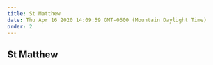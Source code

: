 ```yaml
---
title: St Matthew
date: Thu Apr 16 2020 14:09:59 GMT-0600 (Mountain Daylight Time)
order: 2
---
```


## St Matthew